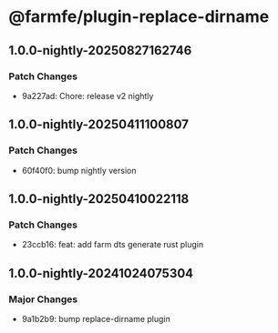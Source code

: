 # @farmfe/plugin-replace-dirname

## 1.0.0-nightly-20250827162746

### Patch Changes

- 9a227ad: Chore: release v2 nightly

## 1.0.0-nightly-20250411100807

### Patch Changes

- 60f40f0: bump nightly version

## 1.0.0-nightly-20250410022118

### Patch Changes

- 23ccb16: feat: add farm dts generate rust plugin

## 1.0.0-nightly-20241024075304

### Major Changes

- 9a1b2b9: bump replace-dirname plugin
